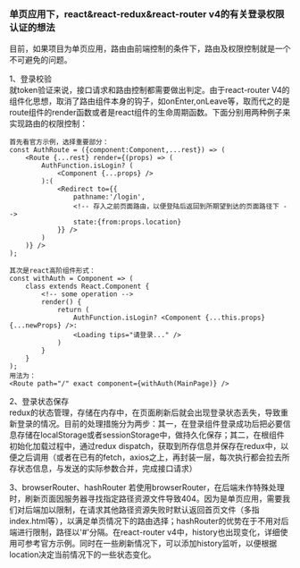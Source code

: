 ### 单页应用下，react&react-redux&react-router v4的有关登录权限认证的想法
目前，如果项目为单页应用，路由由前端控制的条件下，路由及权限控制就是一个不可避免的问题。  

1、登录校验  
    就token验证来说，接口请求和路由控制都需要做出判定。由于react-router V4的组件化思想，取消了路由组件本身的钩子，如onEnter,onLeave等，取而代之的是route组件的render函数或者是react组件的生命周期函数。下面分别用两种例子来实现路由的权限控制：  

    首先看官方示例，选择重要部分：
    const AuthRoute = ({component:Component,...rest}) => (
        <Route {...rest} render={(props) => (
            AuthFunction.isLogin? (
                <Component {...props} />
            ):(
                <Redirect to={{
                    pathname:'/login',
                    <!-- 存入之前页面路由，以便登陆后返回到所期望到达的页面路径下 -->
                    state:{from:props.location} 
                }} />
            )
        )} />
    );

    其次是react高阶组件形式：
    const withAuth = Component => (
        class extends React.Component {
            <!-- some operation -->
            render() {
                return (
                    AuthFunction.isLogin? <Component {...this.props} {...newProps} />:
                    <Loading tips="请登录..." />
                )
            }
        }
    );
    用法为：
    <Route path="/" exact component={withAuth(MainPage)} />

2、登录状态保存  
    redux的状态管理，存储在内存中，在页面刷新后就会出现登录状态丢失，导致重新登录的情况。目前的处理措施分为两步：其一，在登录组件登录成功后把必要信息存储在localStorage或者sessionStorage中，做持久化保存；其二，在根组件初始化加载过程中，通过redux dispatch，获取到所存信息并保存在redux中，以便之后调用（或者在已有的fetch，axios之上，再封装一层，每次执行都会拉去所存状态信息，与发送的实际参数合并，完成接口请求）

3、browserRouter、hashRouter
    若使用browserRouter，在后端未作特殊处理时，刷新页面因服务器寻找指定路径资源文件导致404。因为是单页应用，需要我们对后端加以限制，在请求其他路径资源失败时默认返回首页文件（多指index.html等），以满足单页情况下的路由选择；hashRouter的优势在于不用对后端进行限制，路径以'#'分隔。在react-router v4中，history也出现变化，详细使用可参考官方示例。同时在一些刷新情况下，可以添加history监听，以便根据location决定当前情况下的一些状态变化。